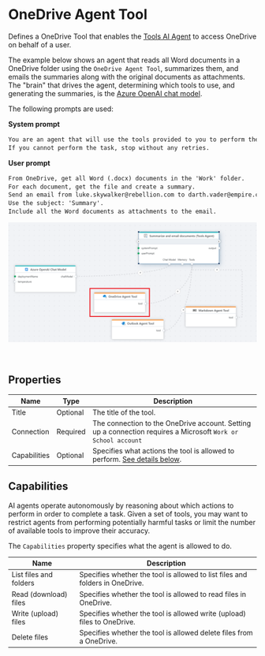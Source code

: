 # OneDrive Agent Tool

Defines a OneDrive Tool that enables the [Tools AI Agent](../agents/tools-ai-agent.md) to access OneDrive on behalf of a user.

The example below shows an agent that reads all Word documents in a OneDrive folder using the `OneDrive Agent Tool`, summarizes them, and emails the summaries along with the original documents as attachments. The "brain" that drives the agent, determining which tools to use, and generating the summaries, is the [Azure OpenAI chat model](../azure-ai/agent-chat-model.md).

The following prompts are used:  

**System prompt**  
```txt
You are an agent that will use the tools provided to you to perform the tasks requested by the user.  
If you cannot perform the task, stop without any retries.
```

**User prompt**  
```txt
From OneDrive, get all Word (.docx) documents in the 'Work' folder.
For each document, get the file and create a summary.
Send an email from luke.skywalker@rebellion.com to darth.vader@empire.com that contains all the summaries.  
Use the subject: 'Summary'.
Include all the Word documents as attachments to the email.
```

![img](/images/flow/onedrive-agent-tool.png)

<br/>

## Properties

| Name             | Type      |Description                                             |
|------------------|-----------|--------------------------------------------------------|
| Title            | Optional  | The title of the tool.                                 |
| Connection       | Required  | The connection to the OneDrive account. Setting up a connection requires a Microsoft `Work or School account`    |
| Capabilities     | Optional | Specifies what actions the tool is allowed to perform. [See details below](#capabilities). |


## Capabilities

AI agents operate autonomously by reasoning about which actions to perform in order to complete a task. Given a set of tools, you may want to restrict agents from performing potentially harmful tasks or limit the number of available tools to improve their accuracy.  

The `Capabilities` property specifies what the agent is allowed to do.

| Name                    | Description                              |
|-------------------------|------------------------------------------|
| List files and folders  | Specifies whether the tool is allowed to list files and folders in OneDrive. |
| Read (download) files   | Specifies whether the tool is allowed to read files in OneDrive. |
| Write (upload) files    | Specifies whether the tool is allowed write (upload) files to OneDrive. |
| Delete files            | Specifies whether the tool is allowed delete files from a OneDrive. |
